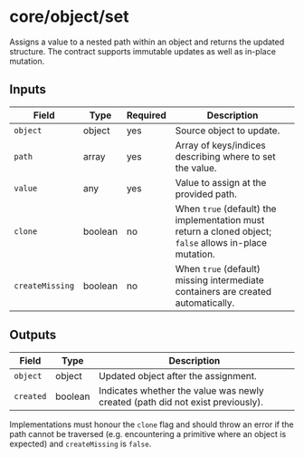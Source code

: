 # core/object/set

Assigns a value to a nested path within an object and returns the updated structure. The contract supports immutable updates as well as in-place mutation.

## Inputs

| Field | Type | Required | Description |
| ----- | ---- | -------- | ----------- |
| `object` | object | yes | Source object to update. |
| `path` | array | yes | Array of keys/indices describing where to set the value. |
| `value` | any | yes | Value to assign at the provided path. |
| `clone` | boolean | no | When `true` (default) the implementation must return a cloned object; `false` allows in-place mutation. |
| `createMissing` | boolean | no | When `true` (default) missing intermediate containers are created automatically. |

## Outputs

| Field | Type | Description |
| ----- | ---- | ----------- |
| `object` | object | Updated object after the assignment. |
| `created` | boolean | Indicates whether the value was newly created (path did not exist previously). |

Implementations must honour the `clone` flag and should throw an error if the path cannot be traversed (e.g. encountering a primitive where an object is expected) and `createMissing` is `false`.
